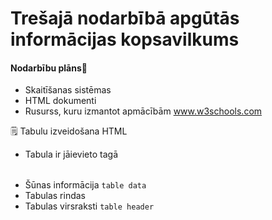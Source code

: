# Trešajā nodarbībā apgūtās informācijas kopsavilkums

#### Nodarbību plāns:pushpin:

- Skaitīšanas sistēmas
- HTML dokumenti
- Rusurss, kuru izmantot apmācībām www.w3schools.com

:spiral_notepad: Tabulu izveidošana HTML

- Tabula ir jāievieto tagā <table></table>
- Šūnas informācija <td></td> `table data`
- Tabulas rindas <tr></tr>
- Tabulas virsraksti <th></th> `table header`
